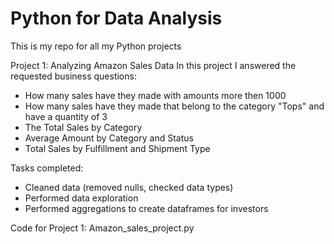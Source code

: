 # Python for Data Analysis

This is my repo for all my Python projects

Project 1: Analyzing Amazon Sales Data
In this project I answered the requested business questions: 
- How many sales have they made with amounts more then 1000 
- How many sales have they made that belong to the category "Tops"  and have a quantity of 3 
- The Total Sales by Category 
- Average Amount by Category and Status 
- Total Sales by Fulfillment and Shipment Type

Tasks completed: 
- Cleaned data (removed nulls, checked data types)
- Performed data exploration
- Performed aggregations to create dataframes for investors

Code for Project 1: Amazon_sales_project.py
